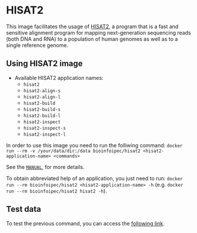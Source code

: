 # HISAT2

This image facilitates the usage of [HISAT2](http://daehwankimlab.github.io/hisat2/), a program that is a fast and sensitive alignment program for mapping next-generation sequencing reads (both DNA and RNA) to a population of human genomes as well as to a single reference genome.

## Using HISAT2 image

- Available HISAT2 application names:
  - `hisat2`
  - `hisat2-align-s`
  - `hisat2-align-l`
  - `hisat2-build`
  - `hisat2-build-s`
  - `hisat2-build-l`
  - `hisat2-inspect`
  - `hisat2-inspect-s`
  - `hisat2-inspect-l`

In order to use this image you need to run the folliwing command: `docker run --rm -v /your/data/dir:/data bioinfoipec/hisat2 <hisat2-application-name> <commands>`

See the [`MANUAL`](http://daehwankimlab.github.io/hisat2/manual/), for more details.

To obtain abbreviated help of an application, you just need to run: `docker run --rm bioinfoipec/hisat2 <hisat2-application-name> -h` (e.g. `docker run --rm bioinfoipec/hisat2 hisat2 -h`).

## Test data
To test the previous command, you can access the [following link](http://daehwankimlab.github.io/hisat2/howto/).


